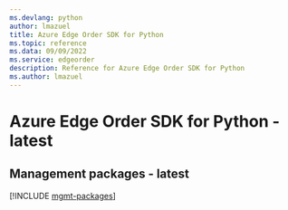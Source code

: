 ```yaml
---
ms.devlang: python
author: lmazuel
title: Azure Edge Order SDK for Python
ms.topic: reference
ms.data: 09/09/2022
ms.service: edgeorder
description: Reference for Azure Edge Order SDK for Python
ms.author: lmazuel
---
```

# Azure Edge Order SDK for Python - latest

## Management packages - latest
[!INCLUDE [mgmt-packages](edge-order-mgmt-index.md)]